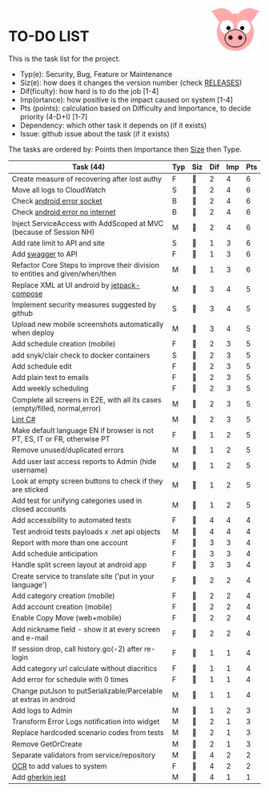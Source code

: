 <img src="../site/MVC/Assets/images/pig-on.svg" height="85" align="right"/>

# TO-DO LIST

This is the task list for the project.

- Typ(e): Security, Bug, Feature or Maintenance
- Siz(e): how does it changes the version number (check [RELEASES](RELEASES.md))
- Dif(ficulty): how hard is to do the job \[1-4\]
- Imp(ortance): how positive is the impact caused on system \[1-4\]
- Pts (points): calculation based on Difficulty and Importance, to decide priority (4-D+I) \[1-7\]
- Dependency: which other task it depends on (if it exists)
- Issue: github issue about the task (if it exists)

The tasks are ordered by: Points then Importance then [Size](RELEASES.md#legend) then Type.

| Task (44)                                                                      | Typ | Siz | Dif | Imp | Pts |
| ------------------------------------------------------------------------------ | --- | --- | --- | --- | --- |
| Create measure of recovering after lost authy                                  |  F  | 🐑 |  2  |  4  |  6  |
| Move all logs to CloudWatch                                                    |  S  | 🐜 |  2  |  4  |  6  |
| Check [android error socket](todo/android-error-socket-closed.log)             |  B  | 🐜 |  2  |  4  |  6  |
| Check [android error no internet](todo/android-error-no-internet.log)          |  B  | 🐜 |  2  |  4  |  6  |
| Inject ServiceAccess with AddScoped at MVC (because of Session NH)             |  M  | 🐜 |  2  |  4  |  6  |
| Add rate limit to API and site                                                 |  S  | 🐳 |  1  |  3  |  6  |
| Add [swagger] to API                                                           |  F  | 🐳 |  1  |  3  |  6  |
| Refactor Core Steps to improve their division to entities and given/when/then  |  M  | 🐑 |  1  |  3  |  6  |
| Replace XML at UI android by [jetpack-compose]                                 |  M  | 🐉 |  3  |  4  |  5  |
| Implement security measures suggested by github                                |  S  | 🐑 |  3  |  4  |  5  |
| Upload new mobile screenshots automatically when deploy                        |  M  | 🐑 |  3  |  4  |  5  |
| Add schedule creation (mobile)                                                 |  F  | 🐉 |  2  |  3  |  5  |
| add snyk/clair check to docker containers                                      |  S  | 🐳 |  2  |  3  |  5  |
| Add schedule edit                                                              |  F  | 🐳 |  2  |  3  |  5  |
| Add plain text to emails                                                       |  F  | 🐳 |  2  |  3  |  5  |
| Add weekly scheduling                                                          |  F  | 🐑 |  2  |  3  |  5  |
| Complete all screens in E2E, with all its cases (empty/filled, normal,error)   |  M  | 🐑 |  2  |  3  |  5  |
| [Lint C#]                                                                      |  M  | 🐜 |  2  |  3  |  5  |
| Make default language EN if browser is not PT, ES, IT or FR, otherwise PT      |  F  | 🐑 |  1  |  2  |  5  |
| Remove unused/duplicated errors                                                |  M  | 🐑 |  1  |  2  |  5  |
| Add user last access reports to Admin (hide username)                          |  M  | 🐑 |  1  |  2  |  5  |
| Look at empty screen buttons to check if they are sticked                      |  M  | 🐜 |  1  |  2  |  5  |
| Add test for unifying categories used in closed accounts                       |  M  | 🐜 |  1  |  2  |  5  |
| Add accessibility to automated tests                                           |  F  | 🐳 |  4  |  4  |  4  |
| Test android tests payloads x .net api objects                                 |  M  | 🐑 |  4  |  4  |  4  |
| Report with more than one account                                              |  F  | 🐉 |  3  |  3  |  4  |
| Add schedule anticipation                                                      |  F  | 🐳 |  3  |  3  |  4  |
| Handle split screen layout at android app                                      |  F  | 🐳 |  3  |  3  |  4  |
| Create service to translate site ('put in your language')                      |  F  | 🐉 |  2  |  2  |  4  |
| Add category creation (mobile)                                                 |  F  | 🐉 |  2  |  2  |  4  |
| Add account creation (mobile)                                                  |  F  | 🐉 |  2  |  2  |  4  |
| Enable Copy Move (web+mobile)                                                  |  F  | 🐳 |  2  |  2  |  4  |
| Add nickname field - show it at every screen and e-mail                        |  F  | 🐳 |  2  |  2  |  4  |
| If session drop, call history.go(-2) after re-login                            |  F  | 🐑 |  1  |  1  |  4  |
| Add category url calculate without diacritics                                  |  F  | 🐑 |  1  |  1  |  4  |
| Add error for schedule with 0 times                                            |  F  | 🐜 |  1  |  1  |  4  |
| Change putJson to putSerializable/Parcelable at extras in android              |  M  | 🐜 |  1  |  1  |  4  |
| Add logs to Admin                                                              |  M  | 🐑 |  1  |  2  |  3  |
| Transform Error Logs notification into widget                                  |  M  | 🐜 |  2  |  1  |  3  |
| Replace hardcoded scenario codes from tests                                    |  M  | 🐜 |  2  |  1  |  3  |
| Remove GetOrCreate                                                             |  M  | 🐜 |  2  |  1  |  3  |
| Separate validators from service/repository                                    |  M  | 🐑 |  4  |  2  |  2  |
| [OCR] to add values to system                                                  |  F  | 🐉 |  4  |  2  |  2  |
| Add [gherkin jest]                                                             |  M  | 🐑 |  4  |  1  |  1  |

[jetpack-compose]: https://developer.android.com/courses/android-basics-compose/course
[password rules]: https://cheatsheetseries.owasp.org/cheatsheets/Authentication_Cheat_Sheet.html#implement-proper-password-strength-controls
[gherkin jest]: https://www.npmjs.com/package/gherkin-jest
[Lint C#]: https://medium.com/@michaelparkerdev/linting-c-in-2019-stylecop-sonar-resharper-and-roslyn-73e88af57ebd
[OCR]: https://developers.google.com/ml-kit/vision/text-recognition/android
[swagger]: https://learn.microsoft.com/en-us/aspnet/core/tutorials/web-api-help-pages-using-swagger?view=aspnetcore-8.0
